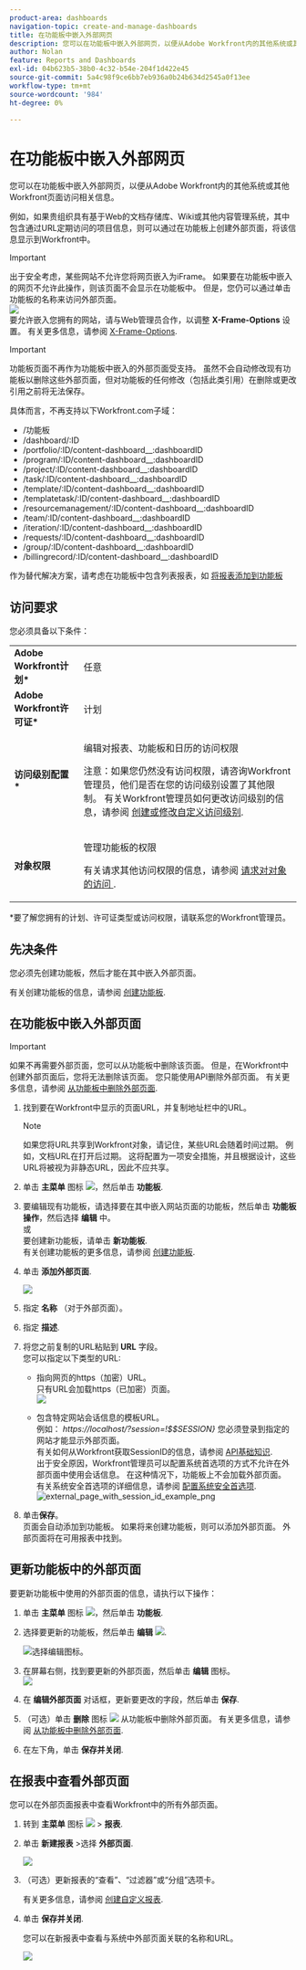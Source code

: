 ```yaml
---
product-area: dashboards
navigation-topic: create-and-manage-dashboards
title: 在功能板中嵌入外部网页
description: 您可以在功能板中嵌入外部网页，以便从Adobe Workfront内的其他系统或其他Workfront页面访问相关信息。
author: Nolan
feature: Reports and Dashboards
exl-id: 04b623b5-38b0-4c32-b54e-204f1d422e45
source-git-commit: 5a4c98f9ce6bb7eb936a0b24b634d2545a0f13ee
workflow-type: tm+mt
source-wordcount: '984'
ht-degree: 0%

---
```


# 在功能板中嵌入外部网页

您可以在功能板中嵌入外部网页，以便从Adobe Workfront内的其他系统或其他Workfront页面访问相关信息。

例如，如果贵组织具有基于Web的文档存储库、Wiki或其他内容管理系统，其中包含通过URL定期访问的项目信息，则可以通过在功能板上创建外部页面，将该信息显示到Workfront中。

>[!IMPORTANT]
>
>出于安全考虑，某些网站不允许您将网页嵌入为iFrame。 如果要在功能板中嵌入的网页不允许此操作，则该页面不会显示在功能板中。 但是，您仍可以通过单击功能板的名称来访问外部页面。\
>![](assets/qs-empty-external-page-report-350x165.png)\
>要允许嵌入您拥有的网站，请与Web管理员合作，以调整 **X-Frame-Options** 设置。 有关更多信息，请参阅 [X-Frame-Options](https://developer.mozilla.org/en-US/docs/Web/HTTP/Headers/X-Frame-Options).


>[!IMPORTANT]
>
>功能板页面不再作为功能板中嵌入的外部页面受支持。 虽然不会自动修改现有功能板以删除这些外部页面，但对功能板的任何修改（包括此类引用）在删除或更改引用之前将无法保存。
>
>具体而言，不再支持以下Workfront.com子域：
>
>* /功&#x200B;能板
>* /dashboard/:ID &#x200B;
>* /portfolio/:ID/content-dashboard__:dashboardID &#x200B;
>* /program/:ID/content-dashboard__:dashboardID &#x200B;
>* /project/:ID/content-dashboard__:dashboardID &#x200B;
>* /task/:ID/content-dashboard__:dashboardID &#x200B;
>* /template/:ID/content-dashboard__:dashboardID &#x200B;
>* /templatetask/:ID/content-dashboard__:dashboardID &#x200B;
>* /resourcemanagement/:ID/content-dashboard__:dashboardID &#x200B;
>* /team/:ID/content-dashboard__:dashboardID &#x200B;
>* /iteration/:ID/content-dashboard__:dashboardID &#x200B;
>* /requests/:ID/content-dashboard__:dashboardID &#x200B;
>* /group/:ID/content-dashboard__:dashboardID &#x200B;
>* /billingrecord/:ID/content-dashboard__:dashboardID
>
>作为替代解决方案，请考虑在功能板中包含列表报表，如 [将报表添加到功能板](/help/quicksilver/reports-and-dashboards/dashboards/creating-and-managing-dashboards/add-report-dashboard.md)

## 访问要求

您必须具备以下条件：

<table style="table-layout:auto"> 
 <col> 
 <col> 
 <tbody> 
  <tr> 
   <td role="rowheader"><strong>Adobe Workfront计划*</strong></td> 
   <td> <p>任意</p> </td> 
  </tr> 
  <tr> 
   <td role="rowheader"><strong>Adobe Workfront许可证*</strong></td> 
   <td> <p>计划 </p> </td> 
  </tr> 
  <tr> 
   <td role="rowheader"><strong>访问级别配置*</strong></td> 
   <td> <p>编辑对报表、功能板和日历的访问权限</p> <p>注意：如果您仍然没有访问权限，请咨询Workfront管理员，他们是否在您的访问级别设置了其他限制。 有关Workfront管理员如何更改访问级别的信息，请参阅 <a href="../../../administration-and-setup/add-users/configure-and-grant-access/create-modify-access-levels.md" class="MCXref xref">创建或修改自定义访问级别</a>.</p> </td> 
  </tr> 
  <tr> 
   <td role="rowheader"><strong>对象权限</strong></td> 
   <td> <p>管理功能板的权限</p> <p>有关请求其他访问权限的信息，请参阅 <a href="../../../workfront-basics/grant-and-request-access-to-objects/request-access.md" class="MCXref xref">请求对对象的访问 </a>.</p> </td> 
  </tr> 
 </tbody> 
</table>

&#42;要了解您拥有的计划、许可证类型或访问权限，请联系您的Workfront管理员。

## 先决条件

您必须先创建功能板，然后才能在其中嵌入外部页面。

有关创建功能板的信息，请参阅 [创建功能板](../../../reports-and-dashboards/dashboards/creating-and-managing-dashboards/create-dashboard.md).

## 在功能板中嵌入外部页面

>[!IMPORTANT]
>
>如果不再需要外部页面，您可以从功能板中删除该页面。 但是，在Workfront中创建外部页面后，您将无法删除该页面。 您只能使用API删除外部页面。 有关更多信息，请参阅 [从功能板中删除外部页面](../../../reports-and-dashboards/dashboards/creating-and-managing-dashboards/remove-external-page-from-dashboard.md).

1. 找到要在Workfront中显示的页面URL，并复制地址栏中的URL。

   >[!NOTE]
   >
   >如果您将URL共享到Workfront对象，请记住，某些URL会随着时间过期。 例如，文档URL在打开后过期。 这将配置为一项安全措施，并且根据设计，这些URL将被视为非静态URL，因此不应共享。

1. 单击 **主菜单** 图标 ![](assets/main-menu-icon.png)，然后单击 **功能板**.

1. 要编辑现有功能板，请选择要在其中嵌入网站页面的功能板，然后单击 **功能板操作**，然后选择 **编辑** 中。\
   或\
   要创建新功能板，请单击 **新功能板**.\
   有关创建功能板的更多信息，请参阅 [创建功能板](../../../reports-and-dashboards/dashboards/creating-and-managing-dashboards/create-dashboard.md).

1. 单击 **添加外部页面**.

   ![](assets/qs-add-external-page-350x239.png)

1. 指定 **名称** （对于外部页面）。
1. 指定 **描述**.
1. 将您之前复制的URL粘贴到 **URL** 字段。\
   您可以指定以下类型的URL:

   * 指向网页的https（加密）URL。\
      只有URL会加载https（已加密）页面。\
      ![](assets/add-external-page-dialog-qs-350x247.png)

   * 包含特定网站会话信息的模板URL。\
      例如： *https://localhost/?session=!$$SESSION}*
您必须登录到指定的网站才能显示外部页面。\
      有关如何从Workfront获取SessionID的信息，请参阅 [API基础知识](../../../wf-api/general/api-basics.md).\
      出于安全原因，Workfront管理员可以配置系统首选项的方式不允许在外部页面中使用会话信息。 在这种情况下，功能板上不会加载外部页面。\
      有关系统安全首选项的详细信息，请参阅 [配置系统安全首选项](../../../administration-and-setup/manage-workfront/security/configure-security-preferences.md).\
      ![external_page_with_session_id_example_png](assets/external-page-with-session-id-example-350x134.png)

1. 单击&#x200B;**保存**。\
   页面会自动添加到功能板。 如果将来创建功能板，则可以添加外部页面。 外部页面将在可用报表中找到。

   <!--
   <MadCap:conditionalText data-mc-conditions="QuicksilverOrClassic.Draft mode">
   (NOTE: Alina: *** This is linked to: Creating Dashboards, and Editing Dashboards.)
   </MadCap:conditionalText>
   -->

## 更新功能板中的外部页面

要更新功能板中使用的外部页面的信息，请执行以下操作：

1. 单击 **主菜单** 图标 ![](assets/main-menu-icon.png)，然后单击 **功能板**.
1. 选择要更新的功能板，然后单击 **编辑** ![](assets/edit-icon.png).

   ![选择编辑图标。](assets/nwe-editdashboard2021-350x188.png)

1. 在屏幕右侧，找到要更新的外部页面，然后单击 **编辑** 图标。\
   ![](assets/nwe-inline-edit-external-page-350x226.png)

1. 在 **编辑外部页面** 对话框，更新要更改的字段，然后单击 **保存**.
1. （可选）单击 **删除** 图标 ![](assets/delete.png) 从功能板中删除外部页面。 有关更多信息，请参阅 [从功能板中删除外部页面](../../../reports-and-dashboards/dashboards/creating-and-managing-dashboards/remove-external-page-from-dashboard.md).
1. 在左下角，单击 **保存并关闭**.

## 在报表中查看外部页面

您可以在外部页面报表中查看Workfront中的所有外部页面。

1. 转到 **主菜单** 图标 ![](assets/main-menu-icon.png) > **报表**.
1. 单击 **新建报表** >选择 **外部页面**.

   ![](assets/external-page-new-report-in-dropdown-nwe.png)

1. （可选）更新报表的“查看”、“过滤器”或“分组”选项卡。

   有关更多信息，请参阅 [创建自定义报表](../../../reports-and-dashboards/reports/creating-and-managing-reports/create-custom-report.md).

1. 单击 **保存并关闭**.

   您可以在新报表中查看与系统中外部页面关联的名称和URL。

   ![](assets/external-page-report-name-url-columns-nwe-350x213.png)
